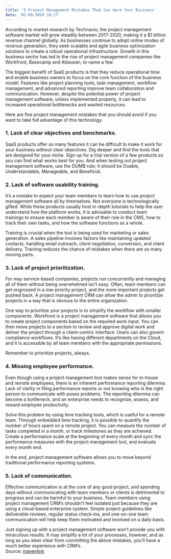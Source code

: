 ```yaml
---
title: '5 Project Management Mistakes That Can Harm Your Business'
date: '02-09-2018 18:17'
---
```


According to market research by Technavio, the project management software market will grow steadily between 2017-2020, making it a $1 billion revenue channel globally. As businesses continue to adopt online modes of revenue generation, they seek scalable and agile business optimization solutions to create a robust operational infrastructure. Growth in this business sector has led to the rise of project management companies like Workfront, Basecamp and Atlassian, to name a few.

The biggest benefit of SaaS products is that they reduce operational time and enable business owners to focus on the core function of the business model. Features like project planning tools, task management, workflow management, and advanced reporting improve team collaboration and communication. However, despite the potential power of project management software, unless implemented properly, it can lead to increased operational bottlenecks and wasted resources.

Here are five project management mistakes that you should avoid if you want to take full advantage of this technology.

### 1. Lack of clear objectives and benchmarks.

SaaS products offer so many features it can be difficult to make it work for your business without clear objectives. Dig deeper and find the tools that are designed for your niche. Sign up for a trial version of a few products so you can find what works best for you. And when testing out project management software, use the DUMB rule; it should be Doable, Understandable, Manageable, and Beneficial.

### 2. Lack of software usability training.
It’s a mistake to expect your team members to learn how to use project management software all by themselves. Not everyone is technologically gifted. While these products usually host in-depth tutorials to help the user understand how the platform works, it is advisable to conduct team trainings to ensure each member is aware of their role in the CMS, how to track their own tasks, and how the software functions as a whole.

Training is crucial when the tool is being used for marketing or sales generation. A sales pipeline involves factors like maintaining updated contacts, handling email outreach, client negotiation, conversion, and client delivery. Training reduces the chance of mistakes when there are so many moving parts.

### 3. Lack of project prioritization.
For may service-based companies, projects run concurrently and managing all of them without being overwhelmed isn’t easy. Often, team members can get engrossed in a low-priority project, and the more important projects get pushed back. A project management CRM can allow the admin to prioritize projects in a way that is obvious to the entire organization.

One way to prioritize your projects is to simplify the workflow with smaller components. Workfront is a project management software that allows you to create project components based on the required work input. You can then move projects to a section to review and approve digital work and deliver the project through a client-centric interface. Users can also govern compliance workflows. It’s like having different departments on the Cloud, and it is accessible by all team members with the appropriate permissions.

Remember to prioritize projects, always.

### 4. Missing employee performance.
Even though using a project management tool makes sense for in-house and remote employees, there is an inherent performance reporting dilemma. Lack of clarity in filing performance reports or not knowing who is the right person to communicate with poses problems. The reporting dilemma can become a bottleneck, and an enterprise needs to recognize, assess, and reward employee productivity.

Solve this problem by using time tracking tools, which is useful for a remote team. Through embedded time tracking, it is possible to quantify the number of hours spent on a remote project. You can measure the number of tasks completed in a month, or track milestones as they are achieved. Create a performance scale at the beginning of every month and sync the performance measures with the project management tool, and evaluate every month end.


In the end, project management software allows you to move beyond traditional performance reporting systems.

### 5. Lack of communication.
Effective communication is at the core of any good project, and spending days without communicating with team members or clients is detrimental to progress and can be harmful to your business. Team members using project management CRM’s shouldn’t feel isolated just because they are using a cloud-based enterprise system. Simple project guidelines like deliverable reviews, regular status check-ins, and one-on-one team communication will help keep them motivated and involved on a daily basis.

Just signing up with a project management software won’t provide you with miraculous results. It may simplify a lot of your processes, however, and as long as you steer clear from committing the above mistakes, you’ll have a much better experience with CRM’s.
<br>
Source: [mavenlink](https://blog.mavenlink.com/)
